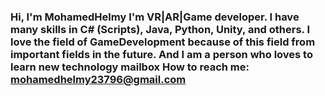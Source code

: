 ### Hi, I'm MohamedHelmy I'm VR|AR|Game developer. I have many skills in C# (Scripts), Java, Python, Unity, and others. I love the field of GameDevelopment because of this field from important fields in the future. And I am a person who loves to learn new technology mailbox How to reach me: mohamedhelmy23796@gmail.com



<!--
**MuhamedHelmy/MuhamedHelmy** is a ✨ _special_ ✨ repository because its `README.md` (this file) appears on your GitHub profile.

Here are some ideas to get you started:

- 🔭 I’m currently working on ...
- 🌱 I’m currently learning ...
- 👯 I’m looking to collaborate on ...
- 🤔 I’m looking for help with ...
- 💬 Ask me about ...
- 📫 How to reach me: ...
- 😄 Pronouns: ...
- ⚡ Fun fact: ...
-->
